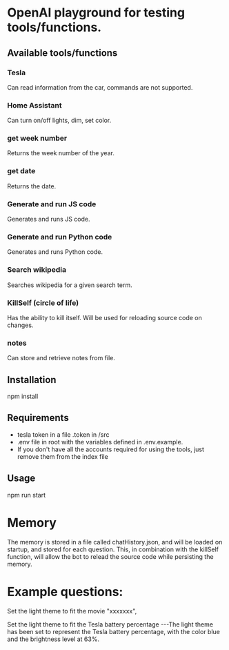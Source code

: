 # OpenAI playground for testing tools/functions.

## Available tools/functions

### Tesla
Can read information from the car, commands are not supported.

### Home Assistant
Can turn on/off lights, dim, set color.

### get week number
Returns the week number of the year.

### get date
Returns the date.

### Generate and run JS code
Generates and runs JS code.

### Generate and run Python code
Generates and runs Python code.

### Search wikipedia
Searches wikipedia for a given search term.

### KillSelf (circle of life)
Has the ability to kill itself.
Will be used for reloading source code on changes.

### notes

Can store and retrieve notes from file.

## Installation

npm install

## Requirements

- tesla token in a file .token in /src
- .env file in root with the variables defined in .env.example.
- If you don't have all the accounts required for using the tools, just remove them from the index file

## Usage

npm run start

# Memory

The memory is stored in a file called chatHistory.json, and will be loaded on startup,
and stored for each question. This, in combination with the killSelf function, will
allow the bot to relead the source code while persisting the memory.


# Example questions:

Set the light theme to fit the movie "xxxxxxx",

Set the light theme to fit the Tesla battery percentage
---The light theme has been set to represent the Tesla battery percentage, with the color blue and the brightness level at 63%.
